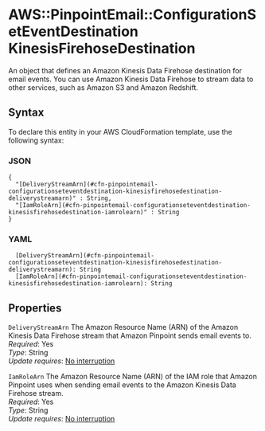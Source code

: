 # AWS::PinpointEmail::ConfigurationSetEventDestination KinesisFirehoseDestination<a name="aws-properties-pinpointemail-configurationseteventdestination-kinesisfirehosedestination"></a>

An object that defines an Amazon Kinesis Data Firehose destination for email events\. You can use Amazon Kinesis Data Firehose to stream data to other services, such as Amazon S3 and Amazon Redshift\.

## Syntax<a name="aws-properties-pinpointemail-configurationseteventdestination-kinesisfirehosedestination-syntax"></a>

To declare this entity in your AWS CloudFormation template, use the following syntax:

### JSON<a name="aws-properties-pinpointemail-configurationseteventdestination-kinesisfirehosedestination-syntax.json"></a>

```
{
  "[DeliveryStreamArn](#cfn-pinpointemail-configurationseteventdestination-kinesisfirehosedestination-deliverystreamarn)" : String,
  "[IamRoleArn](#cfn-pinpointemail-configurationseteventdestination-kinesisfirehosedestination-iamrolearn)" : String
}
```

### YAML<a name="aws-properties-pinpointemail-configurationseteventdestination-kinesisfirehosedestination-syntax.yaml"></a>

```
  [DeliveryStreamArn](#cfn-pinpointemail-configurationseteventdestination-kinesisfirehosedestination-deliverystreamarn): String
  [IamRoleArn](#cfn-pinpointemail-configurationseteventdestination-kinesisfirehosedestination-iamrolearn): String
```

## Properties<a name="aws-properties-pinpointemail-configurationseteventdestination-kinesisfirehosedestination-properties"></a>

`DeliveryStreamArn` <a name="cfn-pinpointemail-configurationseteventdestination-kinesisfirehosedestination-deliverystreamarn"></a>
The Amazon Resource Name \(ARN\) of the Amazon Kinesis Data Firehose stream that Amazon Pinpoint sends email events to\.  
_Required_: Yes  
_Type_: String  
_Update requires_: [No interruption](https://docs.aws.amazon.com/AWSCloudFormation/latest/UserGuide/using-cfn-updating-stacks-update-behaviors.html#update-no-interrupt)

`IamRoleArn` <a name="cfn-pinpointemail-configurationseteventdestination-kinesisfirehosedestination-iamrolearn"></a>
The Amazon Resource Name \(ARN\) of the IAM role that Amazon Pinpoint uses when sending email events to the Amazon Kinesis Data Firehose stream\.  
_Required_: Yes  
_Type_: String  
_Update requires_: [No interruption](https://docs.aws.amazon.com/AWSCloudFormation/latest/UserGuide/using-cfn-updating-stacks-update-behaviors.html#update-no-interrupt)
